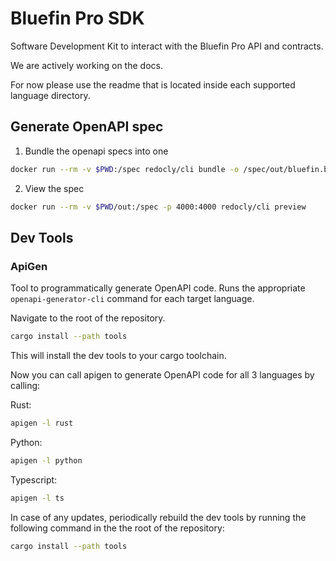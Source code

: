 # Bluefin Pro SDK

Software Development Kit to interact with the Bluefin Pro API and contracts.

We are actively working on the docs.

For now please use the readme that is located inside each supported language directory.

## Generate OpenAPI spec
1. Bundle the openapi specs into one
```bash
docker run --rm -v $PWD:/spec redocly/cli bundle -o /spec/out/bluefin.bundle.yaml /spec/resources/bluefin-api.yaml
```
2. View the spec
```bash
docker run --rm -v $PWD/out:/spec -p 4000:4000 redocly/cli preview
```

## Dev Tools

### ApiGen

Tool to programmatically generate OpenAPI code. Runs the appropriate `openapi-generator-cli` command for each target language.

Navigate to the root of the repository.
```bash
cargo install --path tools
```

This will install the dev tools to your cargo toolchain.

Now you can call apigen to generate OpenAPI code for all 3 languages by calling:

Rust:
```bash
apigen -l rust
```

Python:
```bash
apigen -l python
```

Typescript:
```bash
apigen -l ts
```

In case of any updates, periodically rebuild the dev tools by running the following command in the the root of the repository:
```bash
cargo install --path tools
```
